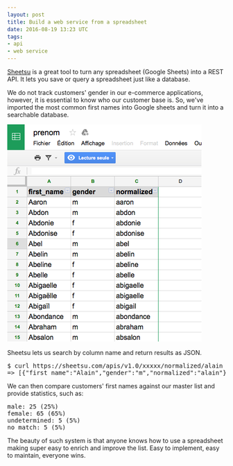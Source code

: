 ```yaml
---
layout: post
title: Build a web service from a spreadsheet
date: 2016-08-19 13:23 UTC
tags:
- api
- web service
---
```


[Sheetsu](https://sheetsu.com) is a great tool to turn any spreadsheet (Google Sheets) into a REST API. It lets you save or query a spreadsheet just like a database.

We do not track customers' gender in our e-commerce applications, however, it is essential to know who our customer base is. So, we've imported the most common first names into Google sheets and turn it into a searchable database.

![Google Sheets as a database](/assets/images/articles/google_sheets.png)

Sheetsu lets us search by column name and return results as JSON.

<pre>
$ curl https://sheetsu.com/apis/v1.0/xxxxx/normalized/alain
=> [{"first_name":"Alain","gender":"m","normalized":"alain"}]
</pre>

We can then compare customers' first names against our master list and provide statistics, such as:

<pre>
male: 25 (25%)
female: 65 (65%)
undetermined: 5 (5%)
no match: 5 (5%)
</pre>

The beauty of such system is that anyone knows how to use a spreadsheet making super easy to enrich and improve the list. Easy to implement, easy to maintain, everyone wins.

